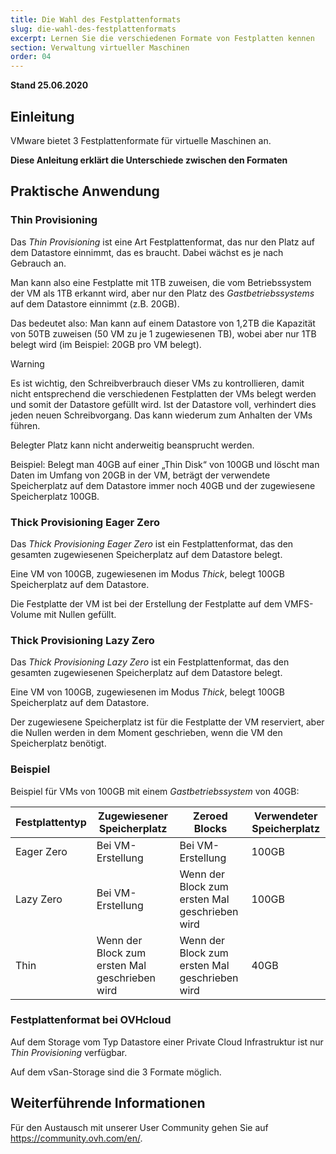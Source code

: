 ```yaml
---
title: Die Wahl des Festplattenformats
slug: die-wahl-des-festplattenformats
excerpt: Lernen Sie die verschiedenen Formate von Festplatten kennen
section: Verwaltung virtueller Maschinen
order: 04
---
```


**Stand 25.06.2020**

## Einleitung

VMware bietet 3 Festplattenformate für virtuelle Maschinen an.

**Diese Anleitung erklärt die Unterschiede zwischen den Formaten**

## Praktische Anwendung

### Thin Provisioning

Das *Thin Provisioning* ist eine Art Festplattenformat, das nur den Platz auf dem Datastore einnimmt, das es braucht. Dabei wächst es je nach Gebrauch an.

Man kann also eine Festplatte mit 1TB zuweisen, die vom Betriebssystem der VM als 1TB erkannt wird, aber nur den Platz des *Gastbetriebssystems* auf dem Datastore einnimmt (z.B. 20GB). 

Das bedeutet also: Man kann auf einem Datastore von 1,2TB die Kapazität von 50TB zuweisen (50 VM zu je 1 zugewiesenen TB), wobei aber nur 1TB belegt wird (im Beispiel: 20GB pro VM belegt).

> [!warning]
>
> Es ist wichtig, den Schreibverbrauch dieser VMs zu kontrollieren, damit nicht entsprechend die verschiedenen Festplatten der VMs belegt werden und somit der Datastore gefüllt wird.
> Ist der Datastore voll, verhindert dies jeden neuen Schreibvorgang. Das kann wiederum zum Anhalten der VMs führen.
>

Belegter Platz kann nicht anderweitig beansprucht werden. 

Beispiel: Belegt man 40GB auf einer „Thin Disk“ von 100GB und löscht man Daten im Umfang von 20GB in der VM, beträgt der verwendete Speicherplatz auf dem Datastore immer noch 40GB und der zugewiesene Speicherplatz 100GB.


### Thick Provisioning Eager Zero

Das *Thick Provisioning Eager Zero* ist ein Festplattenformat, das den gesamten zugewiesenen Speicherplatz auf dem Datastore belegt. 

Eine VM von 100GB, zugewiesenen im Modus *Thick*, belegt 100GB Speicherplatz auf dem Datastore.

Die Festplatte der VM ist bei der Erstellung der Festplatte auf dem VMFS-Volume mit Nullen gefüllt.

### Thick Provisioning Lazy Zero

Das *Thick Provisioning Lazy Zero* ist ein Festplattenformat, das den gesamten zugewiesenen Speicherplatz auf dem Datastore belegt.

Eine VM von 100GB, zugewiesenen im Modus *Thick*, belegt 100GB Speicherplatz auf dem Datastore.

Der zugewiesene Speicherplatz ist für die Festplatte der VM reserviert, aber die Nullen werden in dem Moment geschrieben, wenn die VM den Speicherplatz benötigt.

### Beispiel

Beispiel für VMs von 100GB mit einem *Gastbetriebssystem* von 40GB:


|Festplattentyp|Zugewiesener Speicherplatz|Zeroed Blocks|Verwendeter Speicherplatz|
|---|---|---|---|
|Eager Zero|Bei VM-Erstellung|Bei VM-Erstellung|100GB|
|Lazy Zero|Bei VM-Erstellung|Wenn der Block zum ersten Mal geschrieben wird|100GB|
|Thin|Wenn der Block zum ersten Mal geschrieben wird|Wenn der Block zum ersten Mal geschrieben wird|40GB|

### Festplattenformat bei OVHcloud

Auf dem Storage vom Typ Datastore einer Private Cloud Infrastruktur ist nur *Thin Provisioning* verfügbar.

Auf dem vSan-Storage sind die 3 Formate möglich.

## Weiterführende Informationen

Für den Austausch mit unserer User Community gehen Sie auf <https://community.ovh.com/en/>.
